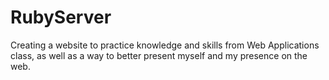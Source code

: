 RubyServer
==========
Creating a website to practice knowledge and skills from Web Applications class, as well as a way to better present myself and my presence on the web.
